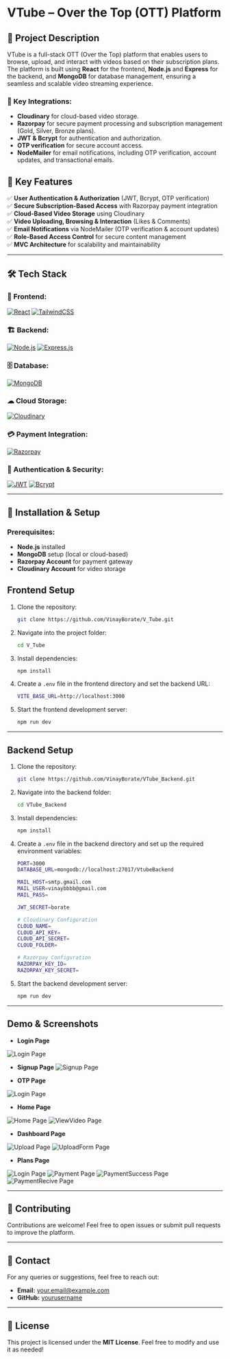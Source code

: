 # VTube – Over the Top (OTT) Platform

## 📌 Project Description
VTube is a full-stack OTT (Over the Top) platform that enables users to browse, upload, and interact with videos based on their subscription plans. The platform is built using **React** for the frontend, **Node.js** and **Express** for the backend, and **MongoDB** for database management, ensuring a seamless and scalable video streaming experience.

### 🔹 Key Integrations:
- **Cloudinary** for cloud-based video storage.
- **Razorpay** for secure payment processing and subscription management (Gold, Silver, Bronze plans).
- **JWT & Bcrypt** for authentication and authorization.
- **OTP verification** for secure account access.
- **NodeMailer** for email notifications, including OTP verification, account updates, and transactional emails.

## 🚀 Key Features
✅ **User Authentication & Authorization** (JWT, Bcrypt, OTP verification)  
✅ **Secure Subscription-Based Access** with Razorpay payment integration  
✅ **Cloud-Based Video Storage** using Cloudinary  
✅ **Video Uploading, Browsing & Interaction** (Likes & Comments)  
✅ **Email Notifications** via NodeMailer (OTP verification & account updates)  
✅ **Role-Based Access Control** for secure content management  
✅ **MVC Architecture** for scalability and maintainability  

---

## 🛠 Tech Stack

### 🎨 Frontend:
[![React](https://img.shields.io/badge/React-20232A?style=for-the-badge&logo=react&logoColor=61DAFB)](https://reactjs.org/)
[![TailwindCSS](https://img.shields.io/badge/TailwindCSS-38B2AC?style=for-the-badge&logo=tailwind-css&logoColor=white)](https://tailwindcss.com/)

### 🏗 Backend:
[![Node.js](https://img.shields.io/badge/Node.js-43853D?style=for-the-badge&logo=node.js&logoColor=white)](https://nodejs.org/)
[![Express.js](https://img.shields.io/badge/Express.js-404D59?style=for-the-badge&logo=express&logoColor=white)](https://expressjs.com/)

### 🗄 Database:
[![MongoDB](https://img.shields.io/badge/MongoDB-4EA94B?style=for-the-badge&logo=mongodb&logoColor=white)](https://www.mongodb.com/)

### ☁ Cloud Storage:
[![Cloudinary](https://img.shields.io/badge/Cloudinary-3448C5?style=for-the-badge&logo=cloudinary&logoColor=white)](https://cloudinary.com/)

### 💳 Payment Integration:
[![Razorpay](https://img.shields.io/badge/Razorpay-007AFF?style=for-the-badge&logo=razorpay&logoColor=white)](https://razorpay.com/)

### 🔑 Authentication & Security:
[![JWT](https://img.shields.io/badge/JWT-000000?style=for-the-badge&logo=jsonwebtokens&logoColor=white)](https://jwt.io/)
[![Bcrypt](https://img.shields.io/badge/Bcrypt-4A90E2?style=for-the-badge&logoColor=white)](https://www.npmjs.com/package/bcrypt)

---

## 📜 Installation & Setup
### Prerequisites:
- **Node.js** installed
- **MongoDB** setup (local or cloud-based)
- **Razorpay Account** for payment gateway
- **Cloudinary Account** for video storage

## Frontend Setup

1. Clone the repository:
   ```sh
   git clone https://github.com/VinayBorate/V_Tube.git
   ```
2. Navigate into the project folder:
   ```sh
   cd V_Tube
   ```
3. Install dependencies:
   ```sh
   npm install
   ```
4. Create a `.env` file in the frontend directory and set the backend URL:
   ```sh
   VITE_BASE_URL=http://localhost:3000
   ```
5. Start the frontend development server:
   ```sh
   npm run dev
   ```

---

## Backend Setup

1. Clone the repository:
   ```sh
   git clone https://github.com/VinayBorate/VTube_Backend.git
   ```
2. Navigate into the backend folder:
   ```sh
   cd VTube_Backend
   ```
3. Install dependencies:
   ```sh
   npm install
   ```
4. Create a `.env` file in the backend directory and set up the required environment variables:
   ```sh
   PORT=3000
   DATABASE_URL=mongodb://localhost:27017/VtubeBackend

   MAIL_HOST=smtp.gmail.com
   MAIL_USER=vinaybbbb@gmail.com
   MAIL_PASS=

   JWT_SECRET=borate

   # Cloudinary Configuration
   CLOUD_NAME=
   CLOUD_API_KEY=
   CLOUD_API_SECRET=
   CLOUD_FOLDER=

   # Razorpay Configuration
   RAZORPAY_KEY_ID=
   RAZORPAY_KEY_SECRET=
   ```
5. Start the backend development server:
   ```sh
   npm run dev
   ```


---

## Demo & Screenshots
  
- **Login Page** 
 <img src="ReadmeImages/Comments.png" alt="Login Page">

- **Signup Page** 
  <img src="ReadmeImages/Signup.png" alt="Signup Page">

- **OTP Page**
<img src="ReadmeImages/OTP.png" alt="Login Page">

- **Home Page**
<img src="ReadmeImages/Home.png" alt="Home Page">
<img src="ReadmeImages/ViewVideo.png" alt="ViewVideo Page">

- **Dashboard Page**
<img src="ReadmeImages/Upload.png" alt="Upload Page">
<img src="ReadmeImages/UploadForm.png" alt="UploadForm Page">

- **Plans Page**
<img src="ReadmeImages/Plans.png" alt="Login Page">
<img src="ReadmeImages/Payment.png" alt="Payment Page">
<img src="ReadmeImages/PaymentSuccess.png" alt="PaymentSuccess Page">
<img src="ReadmeImages/Paymentrazorpay.png" alt="PaymentRecive Page">


---

## 🎯 Contributing
Contributions are welcome! Feel free to open issues or submit pull requests to improve the platform.

---

## 📧 Contact
For any queries or suggestions, feel free to reach out:
- **Email:** your.email@example.com
- **GitHub:** [yourusername](https://github.com/yourusername)

---

## 📜 License
This project is licensed under the **MIT License**. Feel free to modify and use it as needed!

